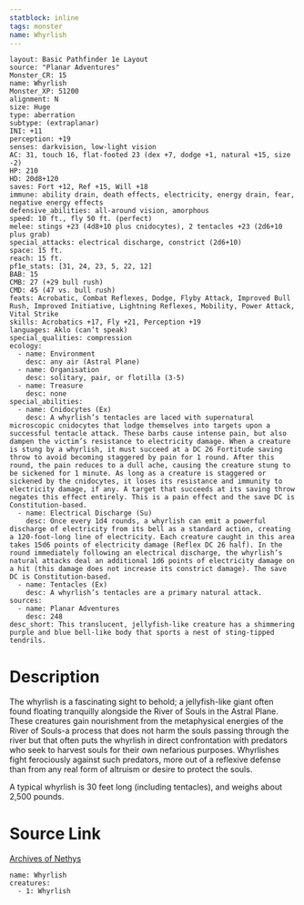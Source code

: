 ```yaml
---
statblock: inline
tags: monster
name: Whyrlish
---
```

```statblock
layout: Basic Pathfinder 1e Layout
source: "Planar Adventures"
Monster_CR: 15
name: Whyrlish
Monster_XP: 51200
alignment: N
size: Huge
type: aberration
subtype: (extraplanar)
INI: +11
perception: +19
senses: darkvision, low-light vision
AC: 31, touch 16, flat-footed 23 (dex +7, dodge +1, natural +15, size -2)
HP: 210
HD: 20d8+120
saves: Fort +12, Ref +15, Will +18
immune: ability drain, death effects, electricity, energy drain, fear, negative energy effects
defensive_abilities: all-around vision, amorphous
speed: 10 ft., fly 50 ft. (perfect)
melee: stings +23 (4d8+10 plus cnidocytes), 2 tentacles +23 (2d6+10 plus grab)
special_attacks: electrical discharge, constrict (2d6+10)
space: 15 ft.
reach: 15 ft.
pf1e_stats: [31, 24, 23, 5, 22, 12]
BAB: 15
CMB: 27 (+29 bull rush)
CMD: 45 (47 vs. bull rush)
feats: Acrobatic, Combat Reflexes, Dodge, Flyby Attack, Improved Bull Rush, Improved Initiative, Lightning Reflexes, Mobility, Power Attack, Vital Strike
skills: Acrobatics +17, Fly +21, Perception +19
languages: Aklo (can’t speak)
special_qualities: compression
ecology:
  - name: Environment
    desc: any air (Astral Plane)
  - name: Organisation
    desc: solitary, pair, or flotilla (3-5)
  - name: Treasure
    desc: none
special_abilities:
  - name: Cnidocytes (Ex)
    desc: A whyrlish’s tentacles are laced with supernatural microscopic cnidocytes that lodge themselves into targets upon a successful tentacle attack. These barbs cause intense pain, but also dampen the victim’s resistance to electricity damage. When a creature is stung by a whyrlish, it must succeed at a DC 26 Fortitude saving throw to avoid becoming staggered by pain for 1 round. After this round, the pain reduces to a dull ache, causing the creature stung to be sickened for 1 minute. As long as a creature is staggered or sickened by the cnidocytes, it loses its resistance and immunity to electricity damage, if any. A target that succeeds at its saving throw negates this effect entirely. This is a pain effect and the save DC is Constitution-based.
  - name: Electrical Discharge (Su)
    desc: Once every 1d4 rounds, a whyrlish can emit a powerful discharge of electricity from its bell as a standard action, creating a 120-foot-long line of electricity. Each creature caught in this area takes 15d6 points of electricity damage (Reflex DC 26 half). In the round immediately following an electrical discharge, the whyrlish’s natural attacks deal an additional 1d6 points of electricity damage on a hit (this damage does not increase its constrict damage). The save DC is Constitution-based.
  - name: Tentacles (Ex)
    desc: A whyrlish’s tentacles are a primary natural attack.
sources:
  - name: Planar Adventures
    desc: 248
desc_short: This translucent, jellyfish-like creature has a shimmering purple and blue bell-like body that sports a nest of sting-tipped tendrils.
```
# Description
The whyrlish is a fascinating sight to behold; a jellyfish-like giant often found floating tranquilly alongside the River of Souls in the Astral Plane. These creatures gain nourishment from the metaphysical energies of the River of Souls-a process that does not harm the souls passing through the river but that often puts the whyrlish in direct confrontation with predators who seek to harvest souls for their own nefarious purposes. Whyrlishes fight ferociously against such predators, more out of a reflexive defense than from any real form of altruism or desire to protect the souls.

 A typical whyrlish is 30 feet long (including tentacles), and weighs about 2,500 pounds.
# Source Link
[Archives of Nethys](https://aonprd.com/MonsterDisplay.aspx?ItemName=Whyrlish)
```encounter-table
name: Whyrlish
creatures:
  - 1: Whyrlish
```
